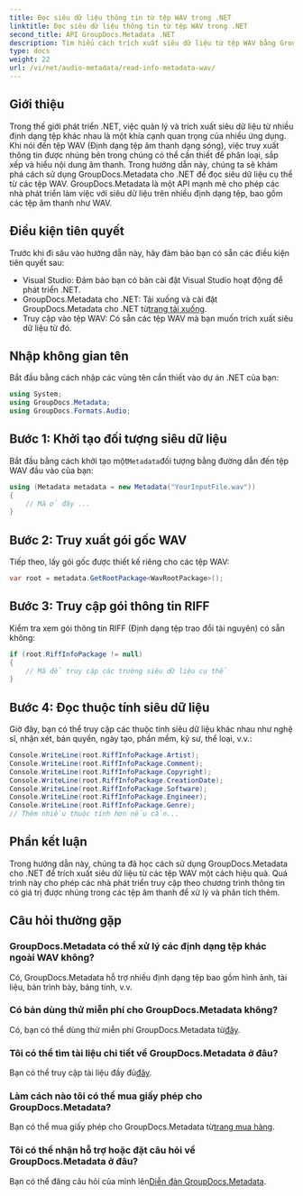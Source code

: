 ```yaml
---
title: Đọc siêu dữ liệu thông tin từ tệp WAV trong .NET
linktitle: Đọc siêu dữ liệu thông tin từ tệp WAV trong .NET
second_title: API GroupDocs.Metadata .NET
description: Tìm hiểu cách trích xuất siêu dữ liệu từ tệp WAV bằng GroupDocs.Metadata cho .NET. Đi sâu vào hướng dẫn từng bước này để tận dụng siêu dữ liệu cho việc quản lý tệp âm thanh.
type: docs
weight: 22
url: /vi/net/audio-metadata/read-info-metadata-wav/
---
```

## Giới thiệu
Trong thế giới phát triển .NET, việc quản lý và trích xuất siêu dữ liệu từ nhiều định dạng tệp khác nhau là một khía cạnh quan trọng của nhiều ứng dụng. Khi nói đến tệp WAV (Định dạng tệp âm thanh dạng sóng), việc truy xuất thông tin được nhúng bên trong chúng có thể cần thiết để phân loại, sắp xếp và hiểu nội dung âm thanh.
Trong hướng dẫn này, chúng ta sẽ khám phá cách sử dụng GroupDocs.Metadata cho .NET để đọc siêu dữ liệu cụ thể từ các tệp WAV. GroupDocs.Metadata là một API mạnh mẽ cho phép các nhà phát triển làm việc với siêu dữ liệu trên nhiều định dạng tệp, bao gồm các tệp âm thanh như WAV.
## Điều kiện tiên quyết
Trước khi đi sâu vào hướng dẫn này, hãy đảm bảo bạn có sẵn các điều kiện tiên quyết sau:
- Visual Studio: Đảm bảo bạn có bản cài đặt Visual Studio hoạt động để phát triển .NET.
-  GroupDocs.Metadata cho .NET: Tải xuống và cài đặt GroupDocs.Metadata cho .NET từ[trang tải xuống](https://releases.groupdocs.com/metadata/net/).
- Truy cập vào tệp WAV: Có sẵn các tệp WAV mà bạn muốn trích xuất siêu dữ liệu từ đó.

## Nhập không gian tên
Bắt đầu bằng cách nhập các vùng tên cần thiết vào dự án .NET của bạn:
```csharp
using System;
using GroupDocs.Metadata;
using GroupDocs.Formats.Audio;
```
## Bước 1: Khởi tạo đối tượng siêu dữ liệu
 Bắt đầu bằng cách khởi tạo một`Metadata`đối tượng bằng đường dẫn đến tệp WAV đầu vào của bạn:
```csharp
using (Metadata metadata = new Metadata("YourInputFile.wav"))
{
    // Mã ở đây ...
}
```
## Bước 2: Truy xuất gói gốc WAV
Tiếp theo, lấy gói gốc được thiết kế riêng cho các tệp WAV:
```csharp
var root = metadata.GetRootPackage<WavRootPackage>();
```
## Bước 3: Truy cập gói thông tin RIFF
Kiểm tra xem gói thông tin RIFF (Định dạng tệp trao đổi tài nguyên) có sẵn không:
```csharp
if (root.RiffInfoPackage != null)
{
    // Mã để truy cập các trường siêu dữ liệu cụ thể
}
```
## Bước 4: Đọc thuộc tính siêu dữ liệu
Giờ đây, bạn có thể truy cập các thuộc tính siêu dữ liệu khác nhau như nghệ sĩ, nhận xét, bản quyền, ngày tạo, phần mềm, kỹ sư, thể loại, v.v.:
```csharp
Console.WriteLine(root.RiffInfoPackage.Artist);
Console.WriteLine(root.RiffInfoPackage.Comment);
Console.WriteLine(root.RiffInfoPackage.Copyright);
Console.WriteLine(root.RiffInfoPackage.CreationDate);
Console.WriteLine(root.RiffInfoPackage.Software);
Console.WriteLine(root.RiffInfoPackage.Engineer);
Console.WriteLine(root.RiffInfoPackage.Genre);
// Thêm nhiều thuộc tính hơn nếu cần...
```

## Phần kết luận
Trong hướng dẫn này, chúng ta đã học cách sử dụng GroupDocs.Metadata cho .NET để trích xuất siêu dữ liệu từ các tệp WAV một cách hiệu quả. Quá trình này cho phép các nhà phát triển truy cập theo chương trình thông tin có giá trị được nhúng trong các tệp âm thanh để xử lý và phân tích thêm.

## Câu hỏi thường gặp
### GroupDocs.Metadata có thể xử lý các định dạng tệp khác ngoài WAV không?
Có, GroupDocs.Metadata hỗ trợ nhiều định dạng tệp bao gồm hình ảnh, tài liệu, bản trình bày, bảng tính, v.v.
### Có bản dùng thử miễn phí cho GroupDocs.Metadata không?
 Có, bạn có thể dùng thử miễn phí GroupDocs.Metadata từ[đây](https://releases.groupdocs.com/).
### Tôi có thể tìm tài liệu chi tiết về GroupDocs.Metadata ở đâu?
 Bạn có thể truy cập tài liệu đầy đủ[đây](https://reference.groupdocs.com/metadata/net/).
### Làm cách nào tôi có thể mua giấy phép cho GroupDocs.Metadata?
 Bạn có thể mua giấy phép cho GroupDocs.Metadata từ[trang mua hàng](https://purchase.groupdocs.com/buy).
### Tôi có thể nhận hỗ trợ hoặc đặt câu hỏi về GroupDocs.Metadata ở đâu?
 Bạn có thể đăng câu hỏi của mình lên[Diễn đàn GroupDocs.Metadata](https://forum.groupdocs.com/c/metadata/14).